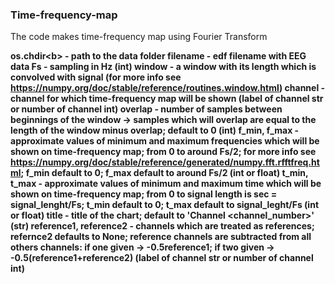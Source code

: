 ### Time-frequency-map

The code makes time-frequency map using Fourier Transform

<b>os.chdir<b\> - path to the data folder
filename - edf filename with EEG data
Fs - sampling in Hz (int)
window - a window with its length which is convolved with signal (for more info see https://numpy.org/doc/stable/reference/routines.window.html)
channel - channel for which time-frequency map will be shown (label of channel str or number of channel int)
overlap - number of samples between beginnings of the window -> samples which will overlap are equal to the length of the window minus overlap; default to 0 (int)
f_min, f_max - approximate values of minimum and maximum frequencies which will be shown on time-frequency map; from 0 to around Fs/2; for more info see https://numpy.org/doc/stable/reference/generated/numpy.fft.rfftfreq.html; f_min default to 0; f_max default to around Fs/2 (int or float)
t_min, t_max - approximate values of minimum and maximum time which will be shown on time-frequency map; from 0 to signal length is sec = signal_lenght/Fs; t_min default to 0; t_max default to signal_leght/Fs (int or float)
title - title of the chart; default to 'Channel <channel_number>' (str)
reference1, reference2 - channels which are treated as references; refernce2 defaults to None; reference channels are subtracted from all others channels: if one given -> -0.5reference1; if two given -> -0.5(reference1+reference2) (label of channel str or number of channel int)
